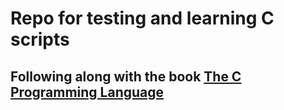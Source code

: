 # Repo for testing and learning C scripts
## Following along with the book [The C Programming Language](https://en.wikipedia.org/wiki/The_C_Programming_Language)
